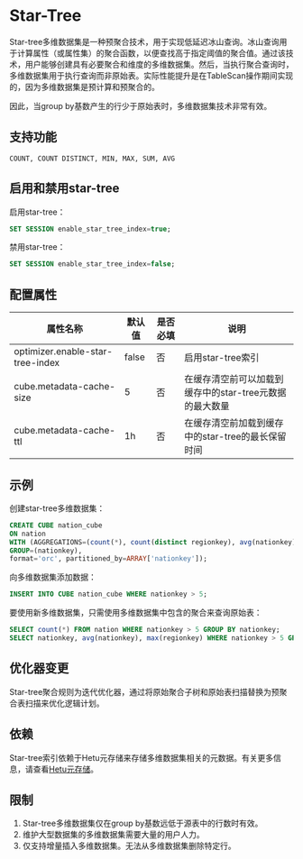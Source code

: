 # Star-Tree

Star-tree多维数据集是一种预聚合技术，用于实现低延迟冰山查询。冰山查询用于计算属性（或属性集）的聚合函数，以便查找高于指定阈值的聚合值。通过该技术，用户能够创建具有必要聚合和维度的多维数据集。然后，当执行聚合查询时，多维数据集用于执行查询而非原始表。实际性能提升是在TableScan操作期间实现的，因为多维数据集是预计算和预聚合的。

因此，当group by基数产生的行少于原始表时，多维数据集技术非常有效。

## 支持功能

    COUNT, COUNT DISTINCT, MIN, MAX, SUM, AVG

## 启用和禁用star-tree

启用star-tree：

```sql
SET SESSION enable_star_tree_index=true;
```

禁用star-tree：

```sql
SET SESSION enable_star_tree_index=false;
```

## 配置属性

| 属性名称| 默认值| 是否必填| 说明|
|----------|----------|----------|----------|
| optimizer.enable-star-tree-index| false| 否| 启用star-tree索引|
| cube.metadata-cache-size| 5| 否| 在缓存清空前可以加载到缓存中的star-tree元数据的最大数量|
| cube.metadata-cache-ttl| 1h| 否| 在缓存清空前加载到缓存中的star-tree的最长保留时间|

## 示例

创建star-tree多维数据集：

```sql
CREATE CUBE nation_cube 
ON nation 
WITH (AGGREGATIONS=(count(*), count(distinct regionkey), avg(nationkey), max(regionkey)),
GROUP=(nationkey),
format='orc', partitioned_by=ARRAY['nationkey']);
```

向多维数据集添加数据：

```sql
INSERT INTO CUBE nation_cube WHERE nationkey > 5;
```

要使用新多维数据集，只需使用多维数据集中包含的聚合来查询原始表：

```sql
SELECT count(*) FROM nation WHERE nationkey > 5 GROUP BY nationkey;
SELECT nationkey, avg(nationkey), max(regionkey) WHERE nationkey > 5 GROUP BY nationkey;
```

## 优化器变更

Star-tree聚合规则为迭代优化器，通过将原始聚合子树和原始表扫描替换为预聚合表扫描来优化逻辑计划。

## 依赖

Star-tree索引依赖于Hetu元存储来存储多维数据集相关的元数据。有关更多信息，请查看[Hetu元存储](../admin/meta-store.md)。

## 限制

1. Star-tree多维数据集仅在group by基数远低于源表中的行数时有效。
2. 维护大型数据集的多维数据集需要大量的用户人力。
3. 仅支持增量插入多维数据集。无法从多维数据集删除特定行。
